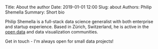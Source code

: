 Title: About the author
Date: 2019-01-01 12:00
Slug: about
Authors: Philip Shemella
Summary: Short bio


Philip Shemella is a full-stack data science generalist with both enterprise and startup experience. Based in Zürich, Switzerland, he is active in the [open data](https://opendata.stackexchange.com/users/1511/philshem) and data visualization communities.

Get in touch - I'm always open for small data projects!